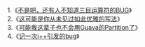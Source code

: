 1.《[不是吧，还有人不知道三目运算符的BUG](https://juejin.im/post/6872738517798584328)》<br />
2.《[这可能是你从未见过如此优雅的写法](https://juejin.im/post/6875124307605864461)》<br />
3.《[可能我这辈子也不会用Guava的Partition了](https://juejin.im/post/6881281564060155912)》<br />
4.《[记一次i++引发的bug](https://juejin.im/post/6885187698420613127/)》